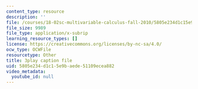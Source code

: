 ```yaml
---
content_type: resource
description: ''
file: /courses/18-02sc-multivariable-calculus-fall-2010/5805e234d1c15e9baede51109ecea882_grns_GNYWe4.vtt
file_size: 9989
file_type: application/x-subrip
learning_resource_types: []
license: https://creativecommons.org/licenses/by-nc-sa/4.0/
ocw_type: OCWFile
resourcetype: Other
title: 3play caption file
uid: 5805e234-d1c1-5e9b-aede-51109ecea882
video_metadata:
  youtube_id: null
---
```


